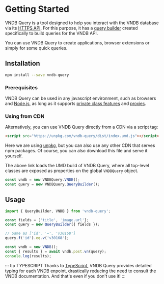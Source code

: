# Getting Started
VNDB Query is a tool designed to help you interact with the VNDB database via its [HTTPS API](https://api.vndb.org/kana). For this purpose, it has a [query builder](./query-builder.md) created specifically to build queries for the VNDB API.

You can use VNDB Query to create applications, browser extensions or simply for some quick queries.

## Installation

```sh
npm install --save vndb-query
```

### Prerequisites
VNDB Query can be used in any javascript environment, such as browsers and [Node.js](https://nodejs.org/), as long as it supports [private class features](https://developer.mozilla.org/en-US/docs/Web/JavaScript/Reference/Classes/Private_class_fields#browser_compatibility) and [proxies](https://developer.mozilla.org/en-US/docs/Web/JavaScript/Reference/Global_Objects/Proxy#browser_compatibility).

### Using from CDN
Alternatively, you can use VNDB Query directly from a CDN via a script tag:
```html
<script src="https://unpkg.com/vndb-query/dist/index.umd.js"></script>
```
Here we are using [unpkg](https://unpkg.com/), but you can also use any other CDN that serves npm packages. Of course, you can also download this file and serve it yourself.

The above link loads the UMD build of VNDB Query, where all top-level classes are exposed as properties on the global `VNDBQuery` object.

```js
const vndb = new VNDBQuery.VNDB();
const query = new VNDBQuery.QueryBuilder();
```

## Usage
```ts
import { QueryBuilder, VNDB } from 'vndb-query';

const fields = ['title', 'image.url'];
const query = new QueryBuilder({ fields });

// Same as ['id', '=', 'v30168']
query.f('id').eq.v('v30168');

const vndb = new VNDB();
const { results } = await vndb.post.vn(query);
console.log(results);
```

::: tip TYPESCRIPT
Thanks to [TypeScript](https://www.typescriptlang.org/), VNDB Query provides detailed typing for each VNDB enpoint, drastically reducing the need to consult the VNDB documentation. And that's even if you don't use it!
:::